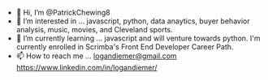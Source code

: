 - 👋 Hi, I’m @PatrickChewing8
- 👀 I’m interested in ... javascript, python, data anaytics, buyer behavior analysis, music, movies, and Cleveland sports.
- 🌱 I’m currently learning ... javascript and will venture towards python. I'm currently enrolled in Scrimba's Front End Developer Career Path.
- 📫 How to reach me ... logandiemer@gmail.com https://www.linkedin.com/in/logandiemer/
